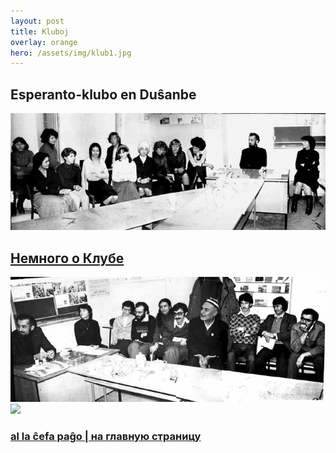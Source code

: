```yaml
---
layout: post
title: Kluboj
overlay: orange
hero: /assets/img/klub1.jpg
---
```


## Esperanto-klubo en Duŝanbe

![](/assets/img/klub1.jpg)

## [Немного о Клубе](dusxklub.htm)

![](/assets/img/klub2.jpg) ![](/assets/img/klub3.jpg)

### [al la ĉefa paĝo | на главную страницу](espermov.htm)

